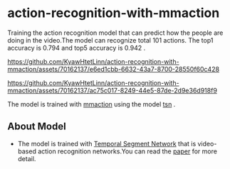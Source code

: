 # action-recognition-with-mmaction

Training the action recognition model that can predict how the people are doing in the video.The model can recognize total 101 actions.
The top1 accuracy is 0.794 and top5 accuracy is 0.942 .

https://github.com/KyawHtetLinn/action-recognition-with-mmaction/assets/70162137/e6ed1cbb-6632-43a7-8700-28550f60c428  

https://github.com/KyawHtetLinn/action-recognition-with-mmaction/assets/70162137/ac75c017-8249-44e5-87de-2d9e36d918f9

The model is trained with [mmaction](https://github.com/open-mmlab/mmaction2) using the model [tsn](https://github.com/open-mmlab/mmaction2/blob/main/configs/recognition/tsn/README.md) . 

## About Model 

* The model is trained with [Temporal Segment Network](https://github.com/open-mmlab/mmaction2/blob/main/configs/recognition/tsn/README.md) that is video-based action recognition networks.You can read the [paper](https://link.springer.com/chapter/10.1007/978-3-319-46484-8_2) for more detail.



